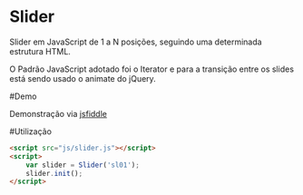 Slider
======

Slider em JavaScript de 1 a N posições, seguindo uma determinada estrutura HTML.

O Padrão JavaScript adotado foi o Iterator e para a transição entre os slides está sendo usado o animate do jQuery.

#Demo

Demonstração via [jsfiddle](http://jsfiddle.net/ogmoura/6zgvw1qt/3/embedded/result/)

#Utilização
```html
<script src="js/slider.js"></script> 
<script>
	var slider = Slider('sl01');
	slider.init();
</script>
```
